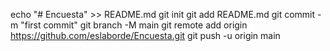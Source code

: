 echo "# Encuesta" >> README.md
git init
git add README.md
git commit -m "first commit"
git branch -M main
git remote add origin https://github.com/eslaborde/Encuesta.git
git push -u origin main

